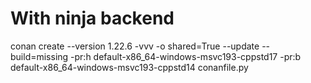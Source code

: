 # With ninja backend
conan create --version 1.22.6 -vvv -o shared=True --update --build=missing -pr:h default-x86_64-windows-msvc193-cppstd17 -pr:b default-x86_64-windows-msvc193-cppstd14  conanfile.py
